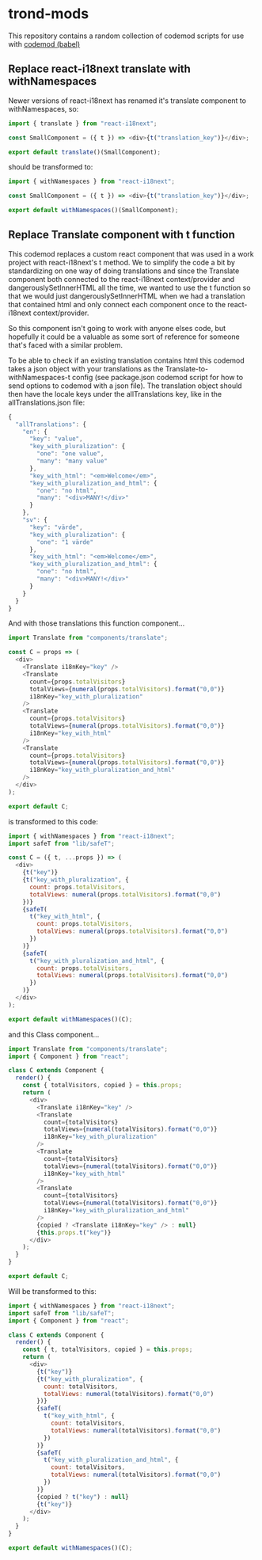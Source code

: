 # trond-mods

This repository contains a random collection of codemod scripts for use with
[codemod (babel)](https://github.com/codemod-js/codemod)

## Replace react-i18next translate with withNamespaces

Newer versions of react-i18next has renamed it's translate component to
withNamespaces, so:

```javascript
import { translate } from "react-i18next";

const SmallComponent = ({ t }) => <div>{t("translation_key")}</div>;

export default translate()(SmallComponent);
```

should be transformed to:

```javascript
import { withNamespaces } from "react-i18next";

const SmallComponent = ({ t }) => <div>{t("translation_key")}</div>;

export default withNamespaces()(SmallComponent);
```

## Replace Translate component with t function

This codemod replaces a custom react component that was used in a work
project with react-i18next's t method. We to simplify the code a bit by
standardizing on one way of doing translations and since the Translate
component both connected to the react-i18next context/provider and
dangerouslySetInnerHTML all the time, we wanted to use the t function so that
we would just dangerouslySetInnerHTML when we had a translation that
contained html and only connect each component once to the react-i18next
context/provider.

So this component isn't going to work with anyone elses code, but hopefully it
could be a valuable as some sort of reference for someone that's faced with a
similar problem.

To be able to check if an existing translation contains html this codemod
takes a json object with your translations as the Translate-to-withNamespaces-t
config (see package.json codemod script for how to send options to codemod with
a json file). The translation object should then have the locale keys under the
allTranslations key, like in the allTranslations.json
file:

```javascript
{
  "allTranslations": {
    "en": {
      "key": "value",
      "key_with_pluralization": {
        "one": "one value",
        "many": "many value"
      },
      "key_with_html": "<em>Welcome</em>",
      "key_with_pluralization_and_html": {
        "one": "no html",
        "many": "<div>MANY!</div>"
      }
    },
    "sv": {
      "key": "värde",
      "key_with_pluralization": {
        "one": "1 värde"
      },
      "key_with_html": "<em>Welcome</em>",
      "key_with_pluralization_and_html": {
        "one": "no html",
        "many": "<div>MANY!</div>"
      }
    }
  }
}
```

And with those translations this function component...

```javascript
import Translate from "components/translate";

const C = props => (
  <div>
    <Translate i18nKey="key" />
    <Translate
      count={props.totalVisitors}
      totalViews={numeral(props.totalVisitors).format("0,0")}
      i18nKey="key_with_pluralization"
    />
    <Translate
      count={props.totalVisitors}
      totalViews={numeral(props.totalVisitors).format("0,0")}
      i18nKey="key_with_html"
    />
    <Translate
      count={props.totalVisitors}
      totalViews={numeral(props.totalVisitors).format("0,0")}
      i18nKey="key_with_pluralization_and_html"
    />
  </div>
);

export default C;
```

is transformed to this code:

```javascript
import { withNamespaces } from "react-i18next";
import safeT from "lib/safeT";

const C = ({ t, ...props }) => (
  <div>
    {t("key")}
    {t("key_with_pluralization", {
      count: props.totalVisitors,
      totalViews: numeral(props.totalVisitors).format("0,0")
    })}
    {safeT(
      t("key_with_html", {
        count: props.totalVisitors,
        totalViews: numeral(props.totalVisitors).format("0,0")
      })
    )}
    {safeT(
      t("key_with_pluralization_and_html", {
        count: props.totalVisitors,
        totalViews: numeral(props.totalVisitors).format("0,0")
      })
    )}
  </div>
);

export default withNamespaces()(C);
```

and this Class component...

```javascript
import Translate from "components/translate";
import { Component } from "react";

class C extends Component {
  render() {
    const { totalVisitors, copied } = this.props;
    return (
      <div>
        <Translate i18nKey="key" />
        <Translate
          count={totalVisitors}
          totalViews={numeral(totalVisitors).format("0,0")}
          i18nKey="key_with_pluralization"
        />
        <Translate
          count={totalVisitors}
          totalViews={numeral(totalVisitors).format("0,0")}
          i18nKey="key_with_html"
        />
        <Translate
          count={totalVisitors}
          totalViews={numeral(totalVisitors).format("0,0")}
          i18nKey="key_with_pluralization_and_html"
        />
        {copied ? <Translate i18nKey="key" /> : null}
        {this.props.t("key")}
      </div>
    );
  }
}

export default C;
```

Will be transformed to this:

```javascript
import { withNamespaces } from "react-i18next";
import safeT from "lib/safeT";
import { Component } from "react";

class C extends Component {
  render() {
    const { t, totalVisitors, copied } = this.props;
    return (
      <div>
        {t("key")}
        {t("key_with_pluralization", {
          count: totalVisitors,
          totalViews: numeral(totalVisitors).format("0,0")
        })}
        {safeT(
          t("key_with_html", {
            count: totalVisitors,
            totalViews: numeral(totalVisitors).format("0,0")
          })
        )}
        {safeT(
          t("key_with_pluralization_and_html", {
            count: totalVisitors,
            totalViews: numeral(totalVisitors).format("0,0")
          })
        )}
        {copied ? t("key") : null}
        {t("key")}
      </div>
    );
  }
}

export default withNamespaces()(C);
```
